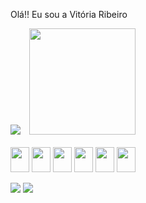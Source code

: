 Olá!! Eu sou a Vitória Ribeiro

<div>
  <img src="https://github-readme-stats.vercel.app/api?username=viribeirof&amp;show_icons=true&amp;theme=midnight-purple&amp;include_all_commits=true&amp;count_private=true&amp;hide=contribs"style="margin-right: 10px;">
  <img height="170em" src="https://github-readme-stats.vercel.app/api/top-langs/?username=viribeirof&amp;layout=compact&amp;langs_count=7&amp;theme=midnight-purple"></a>
</div>

<div style="display: inline_block"><br>
  <img align="center" width="30" height="40 "src="https://cdn.jsdelivr.net/gh/devicons/devicon@latest/icons/html5/html5-original.svg" />
  <img align="center" width="30" height="40 "src="https://cdn.jsdelivr.net/gh/devicons/devicon@latest/icons/css3/css3-original.svg" />
  <img align="center" width="30" height="40 "src="https://cdn.jsdelivr.net/gh/devicons/devicon@latest/icons/javascript/javascript-plain.svg" />
   <img align="center" width="30" height="40 "src="https://cdn.jsdelivr.net/gh/devicons/devicon@latest/icons/java/java-plain.svg" />
   <img align="center" width="30" height="40 "src="https://cdn.jsdelivr.net/gh/devicons/devicon@latest/icons/php/php-original.svg" />
  <img align="center" width="30" height="40"  src="https://cdn.jsdelivr.net/gh/devicons/devicon@latest/icons/react/react-original.svg" />
          
</div><br>

<div>
  <a href="mailto:vitoriagracas.ribeiro@gmail.com" target"_blank"><img src="https://img.shields.io/badge/Gmail-D14836?style=for-the-badge&logo=gmail&logoColor=white"></a>
  <a href="www.linkedin.com/in/vitória-ribeiro-bb9487320" target="_blank"><img src="https://img.shields.io/badge/-LinkedIn-%230077B5?style=for-the-badge&logo=linkedin&logoColor=white"></a>

</div>
